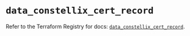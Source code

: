 # `data_constellix_cert_record`

Refer to the Terraform Registry for docs: [`data_constellix_cert_record`](https://registry.terraform.io/providers/constellix/constellix/0.4.6/docs/data-sources/cert_record).
